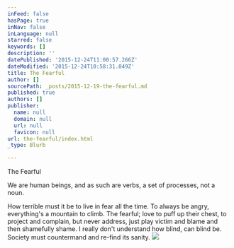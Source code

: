 ```yaml
---
inFeed: false
hasPage: true
inNav: false
inLanguage: null
starred: false
keywords: []
description: ''
datePublished: '2015-12-24T11:00:57.266Z'
dateModified: '2015-12-24T10:58:31.049Z'
title: The Fearful
author: []
sourcePath: _posts/2015-12-19-the-fearful.md
published: true
authors: []
publisher:
  name: null
  domain: null
  url: null
  favicon: null
url: the-fearful/index.html
_type: Blurb

---
```

The Fearful

We are human beings, and as such are verbs, a set of processes, not a noun. 

How terrible must it be
to live in fear all the time.
To always be angry,
everything's a mountain to climb.
The fearful;
love to puff up their chest,
to project and complain,
but never address,
just play victim and blame
and then shamefully shame.
I really don't understand
how blind, can blind be.
Society must countermand
and re-find its sanity.
![](https://the-grid-user-content.s3-us-west-2.amazonaws.com/168d574b-a0f6-4ec4-ba2d-9e1c85b56e2a.jpg)